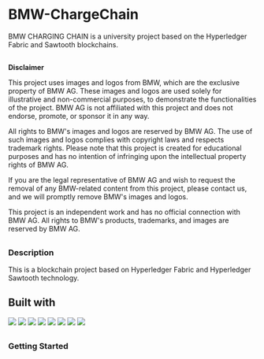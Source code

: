 # BMW-ChargeChain

BMW CHARGING CHAIN is a university project based on the Hyperledger Fabric and Sawtooth blockchains.

##

**Disclaimer**

This project uses images and logos from BMW, which are the exclusive property of BMW AG. These images and logos are used solely for illustrative and non-commercial purposes, to demonstrate the functionalities of the project. BMW AG is not affiliated with this project and does not endorse, promote, or sponsor it in any way.

All rights to BMW's images and logos are reserved by BMW AG. The use of such images and logos complies with copyright laws and respects trademark rights. Please note that this project is created for educational purposes and has no intention of infringing upon the intellectual property rights of BMW AG.

If you are the legal representative of BMW AG and wish to request the removal of any BMW-related content from this project, please contact us, and we will promptly remove BMW's images and logos.

This project is an independent work and has no official connection with BMW AG. All rights to BMW's products, trademarks, and images are reserved by BMW AG.

##
### Description

This is a blockchain project based on Hyperledger Fabric and Hyperledger Sawtooth technology.


##
## Built with

<img src="https://img.shields.io/badge/hyperledger-2F3134?style=for-the-badge&logo=hyperledger&logoColor=white" />
<img src="https://img.shields.io/badge/Python-FFD43B?style=for-the-badge&logo=python&logoColor=blue" /> 
<img src="https://img.shields.io/badge/Flask-000000?style=for-the-badge&logo=flask&logoColor=white" />
<img src="https://img.shields.io/badge/HTML5-E34F26?style=for-the-badge&logo=html5&logoColor=white" /> 
<img src="https://img.shields.io/badge/CSS3-1572B6?style=for-the-badge&logo=css3&logoColor=white" />
<img src="https://img.shields.io/badge/Go-00ADD8?style=for-the-badge&logo=go&logoColor=white" /> 
<img src="https://img.shields.io/badge/Docker-2CA5E0?style=for-the-badge&logo=docker&logoColor=white" /> 
<img src="https://img.shields.io/badge/Amazon_AWS-FF9900?style=for-the-badge&logo=amazonaws&logoColor=white" /> 

##
### Getting Started


